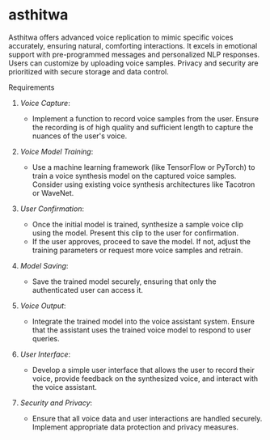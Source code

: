 # asthitwa
Asthitwa offers advanced voice replication to mimic specific voices accurately, ensuring natural, comforting interactions. It excels in emotional support with pre-programmed messages and personalized NLP responses. Users can customize by uploading voice samples. Privacy and security are prioritized with secure storage and data control.

Requirements

1. *Voice Capture*:
   - Implement a function to record voice samples from the user. Ensure the recording is of high quality and sufficient length to capture the nuances of the user's voice.

2. *Voice Model Training*:
   - Use a machine learning framework (like TensorFlow or PyTorch) to train a voice synthesis model on the captured voice samples. Consider using existing voice synthesis architectures like Tacotron or WaveNet.

3. *User Confirmation*:
   - Once the initial model is trained, synthesize a sample voice clip using the model. Present this clip to the user for confirmation.
   - If the user approves, proceed to save the model. If not, adjust the training parameters or request more voice samples and retrain.

4. *Model Saving*:
   - Save the trained model securely, ensuring that only the authenticated user can access it.

5. *Voice Output*:
   - Integrate the trained model into the voice assistant system. Ensure that the assistant uses the trained voice model to respond to user queries.

6. *User Interface*:
   - Develop a simple user interface that allows the user to record their voice, provide feedback on the synthesized voice, and interact with the voice assistant.

7. *Security and Privacy*:
   - Ensure that all voice data and user interactions are handled securely. Implement appropriate data protection and privacy measures.
